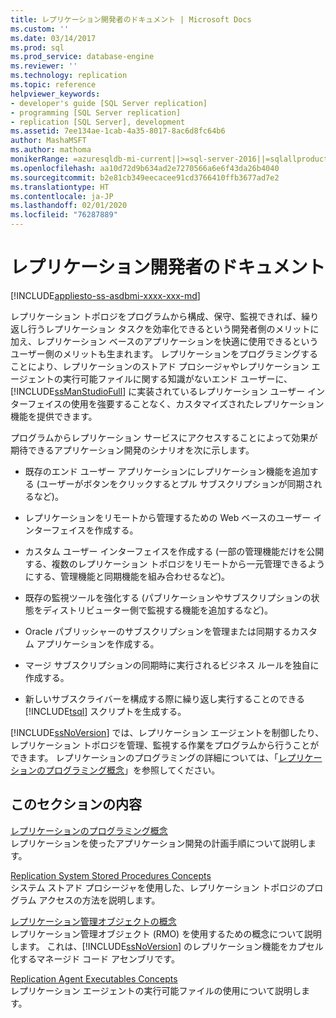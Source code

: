 ```yaml
---
title: レプリケーション開発者のドキュメント | Microsoft Docs
ms.custom: ''
ms.date: 03/14/2017
ms.prod: sql
ms.prod_service: database-engine
ms.reviewer: ''
ms.technology: replication
ms.topic: reference
helpviewer_keywords:
- developer's guide [SQL Server replication]
- programming [SQL Server replication]
- replication [SQL Server], development
ms.assetid: 7ee134ae-1cab-4a35-8017-8ac6d8fc64b6
author: MashaMSFT
ms.author: mathoma
monikerRange: =azuresqldb-mi-current||>=sql-server-2016||=sqlallproducts-allversions
ms.openlocfilehash: aa10d72d9b634ad2e7270566a6e6f43da26b4040
ms.sourcegitcommit: b2e81cb349eecacee91cd3766410ffb3677ad7e2
ms.translationtype: HT
ms.contentlocale: ja-JP
ms.lasthandoff: 02/01/2020
ms.locfileid: "76287889"
---
```

# <a name="replication-developer-documentation"></a>レプリケーション開発者のドキュメント
[!INCLUDE[appliesto-ss-asdbmi-xxxx-xxx-md](../../../includes/appliesto-ss-asdbmi-xxxx-xxx-md.md)]

  レプリケーション トポロジをプログラムから構成、保守、監視できれば、繰り返し行うレプリケーション タスクを効率化できるという開発者側のメリットに加え、レプリケーション ベースのアプリケーションを快適に使用できるというユーザー側のメリットも生まれます。 レプリケーションをプログラミングすることにより、レプリケーションのストアド プロシージャやレプリケーション エージェントの実行可能ファイルに関する知識がないエンド ユーザーに、[!INCLUDE[ssManStudioFull](../../../includes/ssmanstudiofull-md.md)] に実装されているレプリケーション ユーザー インターフェイスの使用を強要することなく、カスタマイズされたレプリケーション機能を提供できます。  
  
 プログラムからレプリケーション サービスにアクセスすることによって効果が期待できるアプリケーション開発のシナリオを次に示します。  
  
-   既存のエンド ユーザー アプリケーションにレプリケーション機能を追加する (ユーザーがボタンをクリックするとプル サブスクリプションが同期されるなど)。  
  
-   レプリケーションをリモートから管理するための Web ベースのユーザー インターフェイスを作成する。  
  
-   カスタム ユーザー インターフェイスを作成する (一部の管理機能だけを公開する、複数のレプリケーション トポロジをリモートから一元管理できるようにする、管理機能と同期機能を組み合わせるなど)。  
  
-   既存の監視ツールを強化する (パブリケーションやサブスクリプションの状態をディストリビューター側で監視する機能を追加するなど)。  
  
-   Oracle パブリッシャーのサブスクリプションを管理または同期するカスタム アプリケーションを作成する。  
  
-   マージ サブスクリプションの同期時に実行されるビジネス ルールを独自に作成する。  
  
-   新しいサブスクライバーを構成する際に繰り返し実行することのできる [!INCLUDE[tsql](../../../includes/tsql-md.md)] スクリプトを生成する。  
  
 [!INCLUDE[ssNoVersion](../../../includes/ssnoversion-md.md)] では、レプリケーション エージェントを制御したり、レプリケーション トポロジを管理、監視する作業をプログラムから行うことができます。 レプリケーションのプログラミングの詳細については、「[レプリケーションのプログラミング概念](../../../relational-databases/replication/concepts/replication-programming-concepts.md)」を参照してください。  
  
## <a name="in-this-section"></a>このセクションの内容  
 [レプリケーションのプログラミング概念](../../../relational-databases/replication/concepts/replication-programming-concepts.md)  
 レプリケーションを使ったアプリケーション開発の計画手順について説明します。  
  
 [Replication System Stored Procedures Concepts](../../../relational-databases/replication/concepts/replication-system-stored-procedures-concepts.md)  
 システム ストアド プロシージャを使用した、レプリケーション トポロジのプログラム アクセスの方法を説明します。  
  
 [レプリケーション管理オブジェクトの概念](../../../relational-databases/replication/concepts/replication-management-objects-concepts.md)  
 レプリケーション管理オブジェクト (RMO) を使用するための概念について説明します。 これは、[!INCLUDE[ssNoVersion](../../../includes/ssnoversion-md.md)] のレプリケーション機能をカプセル化するマネージド コード アセンブリです。  
  
 [Replication Agent Executables Concepts](../../../relational-databases/replication/concepts/replication-agent-executables-concepts.md)  
 レプリケーション エージェントの実行可能ファイルの使用について説明します。  
  
  
  

